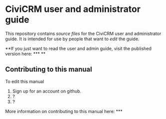 
CiviCRM user and administrator guide
====================================

This repository contains *source files* for the CiviCRM user and administrator guide. It is intended for use by people that want to *edit* the guide.

**If you just want to read the user and admin guide, visit the published version here: *** **

Contributing to this manual
---------------------------

To edit this manual

1. Sign up for an account on github.
2. ?
3. ?

More information on contributing to this manual here: ***